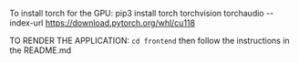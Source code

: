 To install torch for the GPU:
pip3 install torch torchvision torchaudio --index-url https://download.pytorch.org/whl/cu118

TO RENDER THE APPLICATION:
`cd frontend` then follow the instructions in the README.md